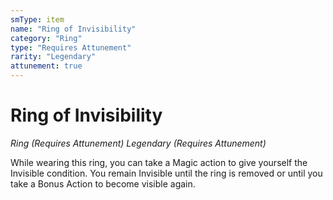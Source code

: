 ```yaml
---
smType: item
name: "Ring of Invisibility"
category: "Ring"
type: "Requires Attunement"
rarity: "Legendary"
attunement: true
---
```


# Ring of Invisibility
*Ring (Requires Attunement) Legendary (Requires Attunement)*

While wearing this ring, you can take a Magic action to give yourself the Invisible condition. You remain Invisible until the ring is removed or until you take a Bonus Action to become visible again.
